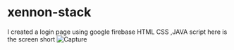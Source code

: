 # xennon-stack

I created a login page using google firebase HTML CSS ,JAVA script
here is the screen short 
![Capture](https://user-images.githubusercontent.com/63761507/182294264-239adbfe-aff7-43ff-bbfd-9ebd39621209.PNG)
